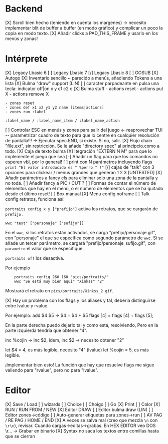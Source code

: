 # Backend

[X] Scroll bien hecho (teniendo en cuenta los margenes) -> necesito implementar blit de buffer a buffer (en modo gráfico) y complicar un poco la copia en modo texto.
[X] Añadir clicks a PAD_THIS_FRAME y usarlo en los menús y zonas!

# Intérprete

[X] Legacy Lbasic 6
[ ] Legacy Lbasic 7
[/] Legacy Lbasic 8
[ ] GOSUB
[X] Autogo
[X] Inventario sencillo ~ parecido a menús, añadiendo Tokens a una lista
[X] Bulma "draw" support (LIN)
[ ] caracter parpadeante en pulsa una tecla: indicator off|on x y c1 c2 c
[X] Bulma stuff
	- actions reset
	- actions put X
	- actions remove X

	- zones reset
	- zones def x1 x2 y1 y2 name [items|actions]
	- zones run :label

	:label_name / :label_name_item / :label_name_action

[ ] Controlar ESC en menús y zones para salir del juego <- reaprovechar TUI -- parametrizar cuadro de texto para que lo centre en cualquier resolución de pantalla!!! -> Ejecutar spec.END, si existe. Si no, salir.
[X] Flujo chain "file.ext", sin restricción. Se le añade "directory spec" al principcio.como a todo.
[X] Caja de texto bulma
[X] Itegración "EXTERN N M" para que lo implemente el juego que sea
[-] Añadir un flag para que los comandos no esperen vbl, por lo general!
[ ] print con N parámetros incluyendo flags `print "El valor introducido es " %perro " !"`
[/] cajas de "talk" con 3 opciones para clickear / menus grandes  que generan 1 2 3 [UNTESTED]
[X] Añadir parámetros a fancy cls para eliminar solo una zona de la pantalla y no toda.
[ ] Añadir fancy a PIC / CUT ?
[ ] Formas de contar el número de elementos que hay en el menú, o el número de elementos que se ha quitado desde el último reset!
[ ] Box manual
[X] Menu config noframe
[ ] Talk config retratos, funciona así:

`portraits config x y ["prefijo"]` activa los retratos, que se cargarán de `prefijo` .

`wwc "text" ["personaje" ["sufijo"]]`

En el `wwc`, si los retratos están activados, se carga "prefijo/personaje.gif", con "personaje" el que se especifica como segundo parámetro de `wwc`. Si se añade un tercer parámetro, se cargará "prefijo/personaje_sufijo.gif", con `parametro` el valor que se especifique. 

`portraits off` los desactiva.

Por ejemplo

```
	portraits config 260 160 "pics/portraits/"
	wwc "Se está muy bien aquí" "Xinkss" "2"
```

Mostrará el retrato en `pics/portraits/Xinkss_2.gif`.

[X] Hay un problema con los flags y los aliases y tal, deberia distinguirse entre lvalue y rvalue.

Por ejemplo:
add $4 $5 -> 
$4 = $4 + $5
flags [4] = flags [4] + flags [5];

En la parte derecha puedo dejarlo tal y como está, resolviendo,
Pero en la parte izquierda tendría que obtener "4".

inc %cojin -> inc $2, idem,
inc $2 -> necesito obtener "2"

let $4 = 4, es más legible, necesito "4" (lvalue)
let %cojin = 5, es más legible.

¡Implementar bien esto!
La función que hay que resuelve flags me sigue valiendo para "rvalue", pero no para "lvalue".

# Editor

[X] Save / Load
[ ] wizards
	[ ] Choice 
	[ ] Choigo 
	[ ] Go 
	[X] Print 
	[ ] Color 
[X] RUN / RUN FROM / NEW
[X] Editor DRAW
[ ] Editor bulma draw (LIN)
[ ] Editor zones->código
[ ] Auto-generar etiquetas para zones->run
[ ] AV PAG / RE PAG / HOME / END
[X] A veces se salva mal (creo que mezcla `\n` con `\r\n`), revisar. Cuando cargas->editas->grabas. En HEX EDITOR veo DOS \r... -> Grabar en binario
[X] Syntax no saca los textos entre comillas hasta que se cierran